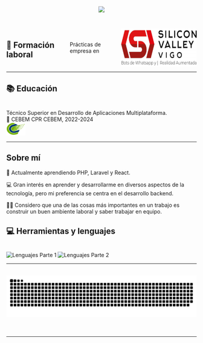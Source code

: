 <h1 align="center">
    <img src="https://readme-typing-svg.herokuapp.com/?font=Righteous&size=35&center=true&vCenter=true&width=500&height=70&duration=4000&lines=Hey!+👋;+Soy+Héctor...+el+DAMnificado!;" />
</h1>
<br/>

<div style="display: flex; align-items: center;">
  <h2>
    💼 Formación laboral
  </h2>
    
  <p>Prácticas de empresa en </p>
  
  <img src="SILVALI.png" alt="SILVALI" width="200" height="100"/>


</div>

<hr/>

<h2>
 📚 Educación
</h2>
<br/>
<div>
  Técnico Superior en Desarrollo de Aplicaciones Multiplataforma.
  <br/>
 📌 CEBEM CPR CEBEM, 2022-2024
  <br/>
  <img src="CEBEM.png" alt="CEBEM" />
</div>

<hr/>

<div>
  <h2>Sobre mí</h2>
  
  <p>🧠 Actualmente aprendiendo PHP, Laravel y React.</p>
  <p>💻 Gran interés en aprender y desarrollarme en diversos aspectos de la tecnología, pero mi preferencia se centra en el desarrollo backend.</p>
  <p>👨‍🍳 Considero que una de las cosas más importantes en un trabajo es construir un buen ambiente laboral y saber trabajar en equipo.</p>
 
</div>


<h2>
  💻 Herramientas y lenguajes
</h2>
<br/>
<div>
  <img src="https://skillicons.dev/icons?i=bootstrap,html,github,git" alt="Lenguajes Parte 1" />
  <img src="https://skillicons.dev/icons?i=laravel,nodejs,react,python,javascript,django,hibernate,java,mysql" alt="Lenguajes Parte 2" />
  <br/>
</div>

<hr/>



<div align="center">
  <br/>
  <img alt="snake eating my contributions" src="https://raw.githubusercontent.com/salesp07/salesp07/output/github-contribution-grid-snake.svg" />
  <br/><br/><br/>
</div>


<hr/>

